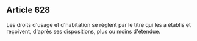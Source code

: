 Article 628
----
Les droits d'usage et d'habitation se règlent par le titre qui les a établis et
reçoivent, d'après ses dispositions, plus ou moins d'étendue.
